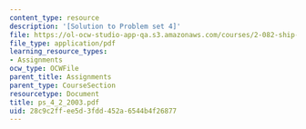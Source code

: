 ```yaml
---
content_type: resource
description: '[Solution to Problem set 4]'
file: https://ol-ocw-studio-app-qa.s3.amazonaws.com/courses/2-082-ship-structural-analysis-design-13-122-spring-2003/28c9c2ffee5d3fdd452a6544b4f26877_ps_4_2_2003.pdf
file_type: application/pdf
learning_resource_types:
- Assignments
ocw_type: OCWFile
parent_title: Assignments
parent_type: CourseSection
resourcetype: Document
title: ps_4_2_2003.pdf
uid: 28c9c2ff-ee5d-3fdd-452a-6544b4f26877
---
```

